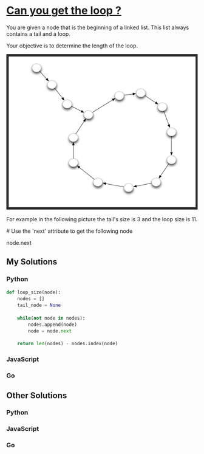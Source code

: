 # [Can you get the loop ?](https://www.codewars.com/kata/can-you-get-the-loop/train/python)

You are given a node that is the beginning of a linked list. This list always contains a tail and a loop.

Your objective is to determine the length of the loop.

![graph](./Selection_081.png)

For example in the following picture the tail's size is 3 and the loop size is 11.

\# Use the `next' attribute to get the following node

node.next

## My Solutions

### Python

```python
def loop_size(node):
    nodes = []
    tail_node = None

    while(not node in nodes):
        nodes.append(node)
        node = node.next

    return len(nodes) - nodes.index(node)
```

### JavaScript


### Go


## Other Solutions

### Python


### JavaScript


### Go